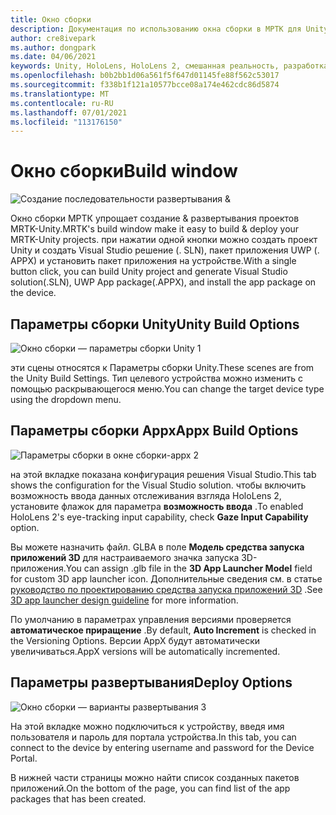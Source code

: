 ```yaml
---
title: Окно сборки
description: Документация по использованию окна сборки в МРТК для Unity.
author: cre8ivepark
ms.author: dongpark
ms.date: 04/06/2021
keywords: Unity, HoloLens, HoloLens 2, смешанная реальность, разработка, мртк, сборка, окно сборки, средства
ms.openlocfilehash: b0b2bb1d06a561f5f647d01145fe88f562c53017
ms.sourcegitcommit: f338b1f121a10577bcce08a174e462cdc86d5874
ms.translationtype: MT
ms.contentlocale: ru-RU
ms.lasthandoff: 07/01/2021
ms.locfileid: "113176150"
---
```

# <a name="build-window"></a><span data-ttu-id="f05d7-104">Окно сборки</span><span class="sxs-lookup"><span data-stu-id="f05d7-104">Build window</span></span>
![Создание последовательности развертывания &](images/MRTK_BuildWindow0.png)

<span data-ttu-id="f05d7-106">Окно сборки МРТК упрощает создание & развертывания проектов MRTK-Unity.</span><span class="sxs-lookup"><span data-stu-id="f05d7-106">MRTK's build window make it easy to build & deploy your MRTK-Unity projects.</span></span> <span data-ttu-id="f05d7-107">при нажатии одной кнопки можно создать проект Unity и создать Visual Studio решение (. SLN), пакет приложения UWP (. APPX) и установить пакет приложения на устройстве.</span><span class="sxs-lookup"><span data-stu-id="f05d7-107">With a single button click, you can build Unity project and generate Visual Studio solution(.SLN), UWP App package(.APPX), and install the app package on the device.</span></span> 


## <a name="unity-build-options"></a><span data-ttu-id="f05d7-108">Параметры сборки Unity</span><span class="sxs-lookup"><span data-stu-id="f05d7-108">Unity Build Options</span></span>
![Окно сборки — параметры сборки Unity 1](images/MRTK_BuildWindow1.png)

<span data-ttu-id="f05d7-110">эти сцены относятся к Параметры сборки Unity.</span><span class="sxs-lookup"><span data-stu-id="f05d7-110">These scenes are from the Unity Build Settings.</span></span> <span data-ttu-id="f05d7-111">Тип целевого устройства можно изменить с помощью раскрывающегося меню.</span><span class="sxs-lookup"><span data-stu-id="f05d7-111">You can change the target device type using the dropdown menu.</span></span>

## <a name="appx-build-options"></a><span data-ttu-id="f05d7-112">Параметры сборки Appx</span><span class="sxs-lookup"><span data-stu-id="f05d7-112">Appx Build Options</span></span>
![Параметры сборки в окне сборки-appx 2](images/MRTK_BuildWindow2.png)

<span data-ttu-id="f05d7-114">на этой вкладке показана конфигурация решения Visual Studio.</span><span class="sxs-lookup"><span data-stu-id="f05d7-114">This tab shows the configuration for the Visual Studio solution.</span></span> <span data-ttu-id="f05d7-115">чтобы включить возможность ввода данных отслеживания взгляда HoloLens 2, установите флажок для параметра **возможность ввода** .</span><span class="sxs-lookup"><span data-stu-id="f05d7-115">To enabled HoloLens 2's eye-tracking input capability, check **Gaze Input Capability** option.</span></span> 

<span data-ttu-id="f05d7-116">Вы можете назначить файл. GLBA в поле **Модель средства запуска приложений 3D** для настраиваемого значка запуска 3D-приложения.</span><span class="sxs-lookup"><span data-stu-id="f05d7-116">You can assign .glb file in the **3D App Launcher Model** field for custom 3D app launcher icon.</span></span> <span data-ttu-id="f05d7-117">Дополнительные сведения см. в статье [руководство по проектированию средства запуска приложений 3D](/windows/mixed-reality/distribute/3d-app-launcher-design-guidance) .</span><span class="sxs-lookup"><span data-stu-id="f05d7-117">See [3D app launcher design guideline](/windows/mixed-reality/distribute/3d-app-launcher-design-guidance) for more information.</span></span>

<span data-ttu-id="f05d7-118">По умолчанию в параметрах управления версиями проверяется **автоматическое приращение** .</span><span class="sxs-lookup"><span data-stu-id="f05d7-118">By default, **Auto Increment** is checked in the Versioning Options.</span></span> <span data-ttu-id="f05d7-119">Версии AppX будут автоматически увеличиваться.</span><span class="sxs-lookup"><span data-stu-id="f05d7-119">AppX versions will be automatically incremented.</span></span>


## <a name="deploy-options"></a><span data-ttu-id="f05d7-120">Параметры развертывания</span><span class="sxs-lookup"><span data-stu-id="f05d7-120">Deploy Options</span></span>
![Окно сборки — варианты развертывания 3](images/MRTK_BuildWindow3.png)

<span data-ttu-id="f05d7-122">На этой вкладке можно подключиться к устройству, введя имя пользователя и пароль для портала устройства.</span><span class="sxs-lookup"><span data-stu-id="f05d7-122">In this tab, you can connect to the device by entering username and password for the Device Portal.</span></span> 

<span data-ttu-id="f05d7-123">В нижней части страницы можно найти список созданных пакетов приложений.</span><span class="sxs-lookup"><span data-stu-id="f05d7-123">On the bottom of the page, you can find list of the app packages that has been created.</span></span> 

